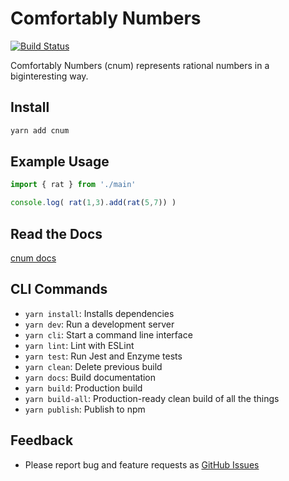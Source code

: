# Comfortably Numbers

[![Build Status](https://github.com/acerix/cnum/workflows/Test/badge.svg)](https://github.com/acerix/cnum/actions?query=workflow%3ATest)

Comfortably Numbers (cnum) represents rational numbers in a biginteresting way.

## Install

```bash
yarn add cnum
```

## Example Usage

```typescript
import { rat } from './main'

console.log( rat(1,3).add(rat(5,7)) )
```

## Read the Docs

[cnum docs](https://acerix.github.io/cnum/index.html)

## CLI Commands

*   `yarn install`: Installs dependencies
*   `yarn dev`: Run a development server
*   `yarn cli`: Start a command line interface
*   `yarn lint`: Lint with ESLint
*   `yarn test`: Run Jest and Enzyme tests
*   `yarn clean`: Delete previous build
*   `yarn docs`: Build documentation
*   `yarn build`: Production build
*   `yarn build-all`: Production-ready clean build of all the things
*   `yarn publish`: Publish to npm

## Feedback

* Please report bug and feature requests as [GitHub Issues](https://github.com/acerix/cnum/issues)
